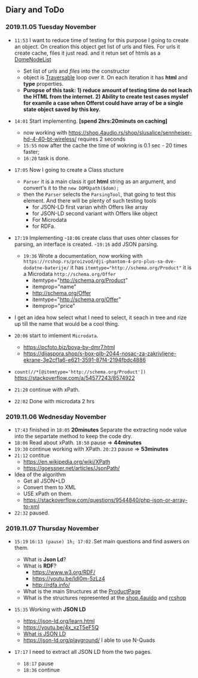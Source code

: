
## Diary and ToDo

### 2019.11.05 Tuesday November

- `11:53` I want to reduce time of testing for this purpose I going to create an object. On creation this object get list of urls and files. For urls it create cache, files it just read. and it retun set of htmls as a [DomeNodeList](https://www.php.net/manual/en/class.domnodelist.php)
    - Set list of *urls* and *files* into the constructor
    - object is [Traversable](https://www.php.net/manual/en/class.traversable.php) loop over it. On each iteration it has **html** and **type** properties.
    - **Puropse of this task: 1) reduce amount of testing time do not leach the HTML from the internet. 2) Ability to create test cases myslef for examile a case when Offerst could have array of be a single state object saved by this key.**
- `14:01` Start implementing. **[spend 2hrs:20minuts on caching]**
    - now working with https://shop.4audio.rs/shop/slusalice/sennheiser-hd-4-40-bt-wireless/ requires 2 seconds
    - `15:55` now after the cache the time of wokring is 0.1 sec - 20 times faster;
    - `16:20` task is done.

- `17:05` Now I going to create a Class stucture 
    - `Parser` it is a main class it got **html** string as an argument, and convert's it to the `new DOMXpath($dom);`
    -  then the `Parser` selects the `ParsingTool`, that going to test this element. And there will be plenty of such testing tools
        - for JSON-LD first varian whith Offers like array
        - for JSON-LD second variant with Offers like object
        - For Microdata
        - for RDFa.
- `17:19` Implementing
    -`18:06` create class that uses ohter classes for parsing, an interface is created.
    -`19:16` add JSON parsing.
    - `19:36` Wrote a documentation, now working with `https://rcshop.rs/proizvod/dji-phantom-4-pro-plus-sa-dve-dodatne-baterije/` it has `itemtype="http://schema.org/Product"` it is a Microdata `http://schema.org/Offer`
        - itemtype="http://schema.org/Product"
        - itemprop="name"
        - http://schema.org/Offer
        - itemtype="http://schema.org/Offer"
        - itemprop="price"
- I get an idea how select what I need to select, it seach in tree and rize up till the name that would be a cool thing.
- `20:06` start to imlement `Microdata`. 
    - https://pcfoto.biz/boya-by-dmr7.html
    - https://dijaspora.shop/s-box-plb-2044-nosac-za-zakrivljene-ekrane-3e2cf1a6-e621-3591-87f4-2194fbdc4886 
- `count(//*[@itemtype='http://schema.org/Product'])`  https://stackoverflow.com/a/54577243/8574922

- `21:20` continue with xPath.
- `22:02` Done with microdata 2 hrs

### 2019.11.06 Wednesday November

- `17:43` finished in `18:05` **20minutes** Separate the extracting node value into the separtate method to keep the code dry. 
- `18:06` Read about xPath. `18:50` pause => **44minutes**
- `19:30` continue working with XPath. `20:23` pause => **53minutes**
- `21:12` contitue 
    - https://en.wikipedia.org/wiki/XPath
    - https://goessner.net/articles/JsonPath/
- Idea of the algorithm
    - Get all JSON+LD
    - Convert them to XML
    - USE xPath on them.
    - https://stackoverflow.com/questions/9544840/php-json-or-array-to-xml
- `22:32` paused.
    

### 2019.11.07 Thursday November

- `15:19`  `16:13 (pause) 1h; 17:02.`Set main questions and find aswers on them.
    - What is **Json Ld**?
    - What is **RDF**?
        - https://www.w3.org/RDF/
        - https://youtu.be/ldl0m-5zLz4
        - http://rdfa.info/
    - What is the main Structures at the [ProductPage](https://schema.org/Product)
    - What is the structures represented at the [shop.4auido](https://shop.4audio.rs/shop/slusalice/sennheiser-hd-4-40-bt-wireless/) and [rcshop](https://rcshop.rs/proizvod/dji-phantom-4-pro-plus-sa-dve-dodatne-baterije/)

- `15:35` Working with **JSON LD**
    - https://json-ld.org/learn.html
    - https://youtu.be/4x_xzT5eF5Q
    - [What is JSON LD](https://youtu.be/vioCbTo3C-4)
    - https://json-ld.org/playground/ I able to use N-Quads
- `17:17` I need to extract all JSON LD from the two pages.
    - `18:17` pause
    - `18:36` continue